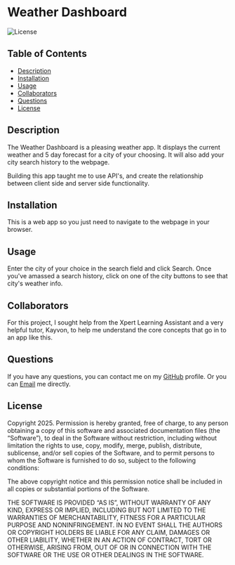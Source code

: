 # Weather Dashboard

![License](https://img.shields.io/badge/License-MIT-yellow.svg)

## Table of Contents

- [Description](#description)
- [Installation](#installation)
- [Usage](#usage)
- [Collaborators](#collaborators)
- [Questions](#questions)
- [License](#license)

## Description

The Weather Dashboard is a pleasing weather app. It displays the current weather and 5 day forecast for a city of your choosing. It will also add your city search history to the webpage.

Building this app taught me to use API's, and create the relationship between client side and server side functionality.

## Installation

This is a web app so you just need to navigate to the webpage in your browser.

## Usage

Enter the city of your choice in the search field and click Search. Once you've amassed a search history, click on one of the city buttons to see that city's weather info.

## Collaborators

For this project, I sought help from the Xpert Learning Assistant and a very helpful tutor, Kayvon, to help me understand the core concepts that go in to an app like this.

## Questions

If you have any questions, you can contact me on my [GitHub](https://github.com/rasersharpe) profile.
Or you can [Email](mailto:jay.bhatt@me.com) me directly.

## License

Copyright 2025.
Permission is hereby granted, free of charge, to any person
obtaining a copy of this software and associated documentation
files (the “Software”), to deal in the Software without
restriction, including without limitation the rights to use,
copy, modify, merge, publish, distribute, sublicense, and/or
sell copies of the Software, and to permit persons to whom
the Software is furnished to do so, subject to the following
conditions:

The above copyright notice and this permission notice shall be
included in all copies or substantial portions of the Software.

THE SOFTWARE IS PROVIDED “AS IS”, WITHOUT WARRANTY OF ANY KIND,
EXPRESS OR IMPLIED, INCLUDING BUT NOT LIMITED TO THE WARRANTIES
OF MERCHANTABILITY, FITNESS FOR A PARTICULAR PURPOSE AND
NONINFRINGEMENT. IN NO EVENT SHALL THE AUTHORS OR COPYRIGHT
HOLDERS BE LIABLE FOR ANY CLAIM, DAMAGES OR OTHER LIABILITY,
WHETHER IN AN ACTION OF CONTRACT, TORT OR OTHERWISE, ARISING
FROM, OUT OF OR IN CONNECTION WITH THE SOFTWARE OR THE USE OR
OTHER DEALINGS IN THE SOFTWARE.
